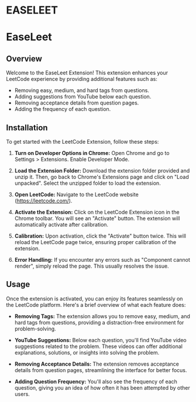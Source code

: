 # EASELEET
# EaseLeet

## Overview

Welcome to the EaseLeet Extension! This extension enhances your LeetCode experience by providing additional features such as:

- Removing easy, medium, and hard tags from questions.
- Adding suggestions from YouTube below each question.
- Removing acceptance details from question pages.
- Adding the frequency of each question.

## Installation

To get started with the LeetCode Extension, follow these steps:

1. **Turn on Developer Options in Chrome:** Open Chrome and go to Settings > Extensions. Enable Developer Mode.
   
2. **Load the Extension Folder:** Download the extension folder provided and unzip it. Then, go back to Chrome's Extensions page and click on "Load unpacked". Select the unzipped folder to load the extension.

3. **Open LeetCode:** Navigate to the LeetCode website (https://leetcode.com/).

4. **Activate the Extension:** Click on the LeetCode Extension icon in the Chrome toolbar. You will see an "Activate" button. The extension will automatically activate after calibration. 

5. **Calibration:** Upon activation, click the "Activate" button twice. This will reload the LeetCode page twice, ensuring proper calibration of the extension.

6. **Error Handling:** If you encounter any errors such as "Component cannot render", simply reload the page. This usually resolves the issue.

## Usage

Once the extension is activated, you can enjoy its features seamlessly on the LeetCode platform. Here's a brief overview of what each feature does:

- **Removing Tags:** The extension allows you to remove easy, medium, and hard tags from questions, providing a distraction-free environment for problem-solving.

- **YouTube Suggestions:** Below each question, you'll find YouTube video suggestions related to the problem. These videos can offer additional explanations, solutions, or insights into solving the problem.

- **Removing Acceptance Details:** The extension removes acceptance details from question pages, streamlining the interface for better focus.

- **Adding Question Frequency:** You'll also see the frequency of each question, giving you an idea of how often it has been attempted by other users.
